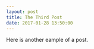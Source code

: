 ```yaml
---
layout: post
title: The Third Post
date: 2017-01-28 13:50:00
---
```


Here is another eample of a post.